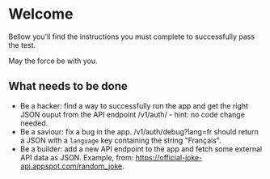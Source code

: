 # Welcome

Bellow you'll find the instructions you must complete to successfully pass the test.

May the force be with you.

## What needs to be done

- Be a hacker: find a way to successfully run the app and get the right JSON ouput from the API endpoint /v1/auth/ - hint: no code change needed.
- Be a saviour: fix a bug in the app. /v1/auth/debug?lang=fr should return a JSON with a `language` key containing the string "Français".
- Be a builder: add a new API endpoint to the app and fetch some external API data as JSON. Example, from: https://official-joke-api.appspot.com/random_joke.
